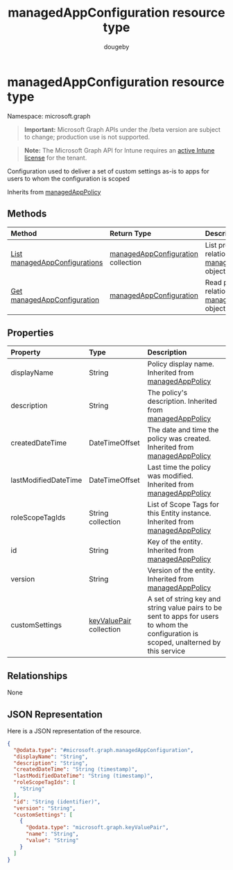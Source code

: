 ﻿---
title: "managedAppConfiguration resource type"
description: "Configuration used to deliver a set of custom settings as-is to apps for users to whom the configuration is scoped"
author: "dougeby"
localization_priority: Normal
ms.prod: "intune"
doc_type: resourcePageType
---

# managedAppConfiguration resource type

Namespace: microsoft.graph

> **Important:** Microsoft Graph APIs under the /beta version are subject to change; production use is not supported.

> **Note:** The Microsoft Graph API for Intune requires an [active Intune license](https://go.microsoft.com/fwlink/?linkid=839381) for the tenant.

Configuration used to deliver a set of custom settings as-is to apps for users to whom the configuration is scoped

Inherits from [managedAppPolicy](../resources/intune-mam-managedapppolicy.md)

## Methods

| Method                                                                             | Return Type                                                                              | Description                                                                                                                     |
| :--------------------------------------------------------------------------------- | :--------------------------------------------------------------------------------------- | :------------------------------------------------------------------------------------------------------------------------------ |
| [List managedAppConfigurations](../api/intune-mam-managedappconfiguration-list.md) | [managedAppConfiguration](../resources/intune-mam-managedappconfiguration.md) collection | List properties and relationships of the [managedAppConfiguration](../resources/intune-mam-managedappconfiguration.md) objects. |
| [Get managedAppConfiguration](../api/intune-mam-managedappconfiguration-get.md)    | [managedAppConfiguration](../resources/intune-mam-managedappconfiguration.md)            | Read properties and relationships of the [managedAppConfiguration](../resources/intune-mam-managedappconfiguration.md) object.  |

## Properties

| Property             | Type                                                                  | Description                                                                                                                             |
| :------------------- | :-------------------------------------------------------------------- | :-------------------------------------------------------------------------------------------------------------------------------------- |
| displayName          | String                                                                | Policy display name. Inherited from [managedAppPolicy](../resources/intune-mam-managedapppolicy.md)                                     |
| description          | String                                                                | The policy's description. Inherited from [managedAppPolicy](../resources/intune-mam-managedapppolicy.md)                                |
| createdDateTime      | DateTimeOffset                                                        | The date and time the policy was created. Inherited from [managedAppPolicy](../resources/intune-mam-managedapppolicy.md)                |
| lastModifiedDateTime | DateTimeOffset                                                        | Last time the policy was modified. Inherited from [managedAppPolicy](../resources/intune-mam-managedapppolicy.md)                       |
| roleScopeTagIds      | String collection                                                     | List of Scope Tags for this Entity instance. Inherited from [managedAppPolicy](../resources/intune-mam-managedapppolicy.md)             |
| id                   | String                                                                | Key of the entity. Inherited from [managedAppPolicy](../resources/intune-mam-managedapppolicy.md)                                       |
| version              | String                                                                | Version of the entity. Inherited from [managedAppPolicy](../resources/intune-mam-managedapppolicy.md)                                   |
| customSettings       | [keyValuePair](../resources/intune-shared-keyvaluepair.md) collection | A set of string key and string value pairs to be sent to apps for users to whom the configuration is scoped, unalterned by this service |

## Relationships

None

## JSON Representation

Here is a JSON representation of the resource.

<!-- {
  "blockType": "resource",
  "keyProperty": "id",
  "@odata.type": "microsoft.graph.managedAppConfiguration"
}
-->

```json
{
  "@odata.type": "#microsoft.graph.managedAppConfiguration",
  "displayName": "String",
  "description": "String",
  "createdDateTime": "String (timestamp)",
  "lastModifiedDateTime": "String (timestamp)",
  "roleScopeTagIds": [
    "String"
  ],
  "id": "String (identifier)",
  "version": "String",
  "customSettings": [
    {
      "@odata.type": "microsoft.graph.keyValuePair",
      "name": "String",
      "value": "String"
    }
  ]
}
```
